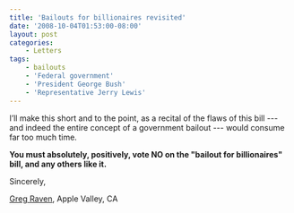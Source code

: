 ```yaml
---
title: 'Bailouts for billionaires revisited'
date: '2008-10-04T01:53:00-08:00'
layout: post
categories:
    - Letters
tags:
    - bailouts
    - 'Federal government'
    - 'President George Bush'
    - 'Representative Jerry Lewis'
---
```


I’ll make this short and to the point, as a recital of the flaws of this bill --- and indeed the entire concept of a government bailout --- would consume far too much time.

**You must absolutely, positively, vote NO on the "bailout for billionaires" bill, and any others like it.**

Sincerely,

[Greg Raven](https://www.gregraven.org/), Apple Valley, CA